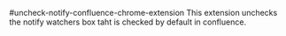 #uncheck-notify-confluence-chrome-extension
This extension unchecks the notify watchers box taht is checked by default in confluence.
